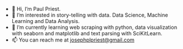 - 👋 Hi, I’m Paul Priest.
- 👀 I’m interested in story-telling with data. Data Science, Machine Learning and Data Analysis.
- 🌱 I’m currently learning web scraping with python, data visualization with seaborn and matplotlib and text parsing with SciKitLearn.
- 📫 You can reach me at josephplpriest@gmail.com

<!---
josephplpriest/josephplpriest is a ✨ special ✨ repository because its `README.md` (this file) appears on your GitHub profile.
You can click the Preview link to take a look at your changes.
--->
